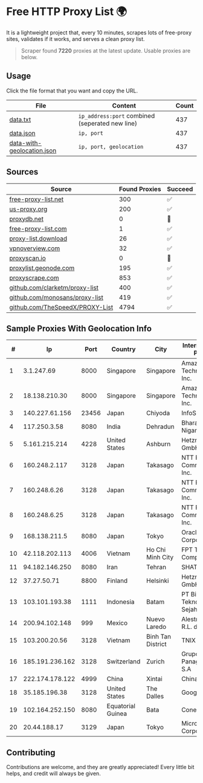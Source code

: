 
# Free HTTP Proxy List 🌍

It is a lightweight project that, every 10 minutes, scrapes lots of free-proxy sites, validates if it works, and serves a clean proxy list.


> Scraper found **7220** proxies at the latest update. Usable proxies are below.

## Usage

Click the file format that you want and copy the URL.


|File|Content|Count|
|----|-------|-----|
|[data.txt](https://raw.githubusercontent.com/themiralay/Proxy-List-World/master/data.txt)|`ip_address:port` combined (seperated new line)|437|
|[data.json](https://raw.githubusercontent.com/themiralay/Proxy-List-World/master/data.json)|`ip, port`|437|
|[data-with-geolocation.json](https://raw.githubusercontent.com/themiralay/Proxy-List-World/master/data-with-geolocation.json)|`ip, port, geolocation`|437|

## Sources

|Source|Found Proxies|Succeed|
|------|-------------|-------|
|[free-proxy-list.net](https://free-proxy-list.net)|300|✅|
|[us-proxy.org](https://www.us-proxy.org)|200|✅|
|[proxydb.net](http://proxydb.net)|0|🚫|
|[free-proxy-list.com](https://free-proxy-list.com/?page=&port=&type%5B%5D=http&type%5B%5D=https&up_time=0&search=Search)|1|✅|
|[proxy-list.download](https://www.proxy-list.download/HTTP)|26|✅|
|[vpnoverview.com](https://vpnoverview.com/privacy/anonymous-browsing/free-proxy-servers)|32|✅|
|[proxyscan.io](https://www.proxyscan.io)|0|🚫|
|[proxylist.geonode.com](https://proxylist.geonode.com/api/proxy-list?limit=300&page=1&sort_by=lastChecked&sort_type=desc&protocols=http,https)|195|✅|
|[proxyscrape.com](https://api.proxyscrape.com/v2/?request=displayproxies&protocol=http&timeout=10000&country=all&ssl=all&anonymity=all)|853|✅|
|[github.com/clarketm/proxy-list](https://raw.githubusercontent.com/clarketm/proxy-list/master/proxy-list-raw.txt)|400|✅|
|[github.com/monosans/proxy-list](https://raw.githubusercontent.com/monosans/proxy-list/main/proxies/http.txt)|419|✅|
|[github.com/TheSpeedX/PROXY-List](https://raw.githubusercontent.com/TheSpeedX/PROXY-List/master/http.txt)|4794|✅|


## Sample Proxies With Geolocation Info

|#|Ip|Port|Country|City|Internet Service Provider|
|-|--|----|-------|----|-------------------------|
|1|3.1.247.69|8000|Singapore|Singapore|Amazon Technologies Inc.|
|2|18.138.210.30|8000|Singapore|Singapore|Amazon Technologies Inc.|
|3|140.227.61.156|23456|Japan|Chiyoda|InfoSphere|
|4|117.250.3.58|8080|India|Dehradun|Bharat Sanchar Nigam Ltd|
|5|5.161.215.214|4228|United States|Ashburn|Hetzner Online GmbH|
|6|160.248.2.117|3128|Japan|Takasago|NTT PC Communications, Inc.|
|7|160.248.6.26|3128|Japan|Takasago|NTT PC Communications, Inc.|
|8|160.248.6.25|3128|Japan|Takasago|NTT PC Communications, Inc.|
|9|168.138.211.5|8080|Japan|Tokyo|Oracle Corporation|
|10|42.118.202.113|4006|Vietnam|Ho Chi Minh City|FPT Telecom Company|
|11|94.182.146.250|8080|Iran|Tehran|SHATEL Network|
|12|37.27.50.71|8800|Finland|Helsinki|Hetzner Online GmbH|
|13|103.101.193.38|1111|Indonesia|Batam|PT Bintang Teknologi Sejahtera|
|14|200.94.102.148|999|Mexico|Nuevo Laredo|Alestra, S. de R.L. de C.V.|
|15|103.200.20.56|3128|Vietnam|Binh Tan District|TNIX|
|16|185.191.236.162|3128|Switzerland|Zurich|Grupo Panaglobal 15 S.A|
|17|222.174.178.122|4999|China|Xintai|Chinanet|
|18|35.185.196.38|3128|United States|The Dalles|Google LLC|
|19|102.164.252.150|8080|Equatorial Guinea|Bata|Conexxia GE S.L|
|20|20.44.188.17|3129|Japan|Tokyo|Microsoft Corporation|



## Contributing

Contributions are welcome, and they are greatly appreciated! Every
little bit helps, and credit will always be given.

